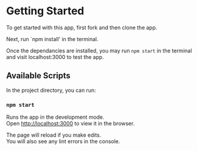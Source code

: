 # Getting Started 

To get started with this app, first fork and then clone the app.

Next, run `npm install' in the terminal.

Once the dependancies are installed, you may run `npm start` in the terminal and visit localhost:3000 to test the app.

## Available Scripts

In the project directory, you can run:

### `npm start`

Runs the app in the development mode.\
Open [http://localhost:3000](http://localhost:3000) to view it in the browser.

The page will reload if you make edits.\
You will also see any lint errors in the console.


